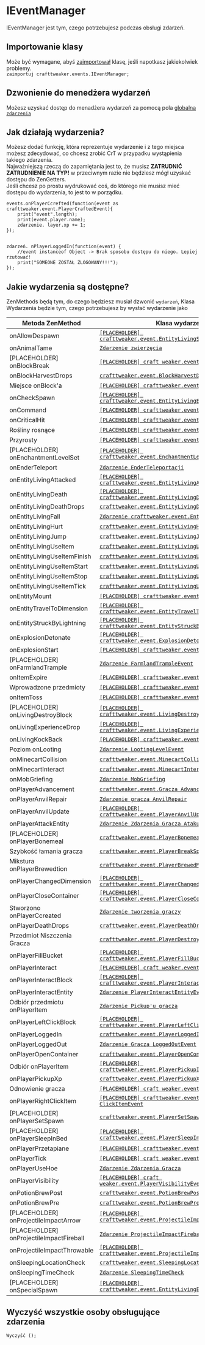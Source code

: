# IEventManager

IEventManager jest tym, czego potrzebujesz podczas obsługi zdarzeń.

## Importowanie klasy

Może być wymagane, abyś [zaimportował](/AdvancedFunctions/Import/) klasę, jeśli napotkasz jakiekolwiek problemy.  
`zaimportuj crafttweaker.events.IEventManager;`

## Dzwonienie do menedżera wydarzeń

Możesz uzyskać dostęp do menadżera wydarzeń za pomocą pola [globalna `zdarzenia`](/Vanilla/Global_Functions/)

## Jak działają wydarzenia?

Możesz dodać funkcję, która reprezentuje wydarzenie i z tego miejsca możesz zdecydować, co chcesz zrobić CrT w przypadku wystąpienia takiego zdarzenia.  
Najważniejszą rzeczą do zapamiętania jest to, że musisz **ZATRUDNIĆ ZATRUDNIENIE NA TYP!** w przeciwnym razie nie będziesz mógł uzyskać dostępu do ZenGetters.  
Jeśli chcesz po prostu wydrukować coś, do którego nie musisz mieć dostępu do wydarzenia, to jest to w porządku.

```zenscript
events.onPlayerCcrefted(function(event as crafttweaker.event.PlayerCraftedEvent){
    print("event".length);
    print(event.player.name);
    zdarzenie. layer.xp += 1;
});


zdarzeń. nPlayerLoggedIn(function(event) {
    //event instanceof Object -> Brak sposobu dostępu do niego. Lepiej rzutować!
    print("SOMEONE ZOSTAŁ ZLOGOWANY!!!");
});
```

## Jakie wydarzenia są dostępne?

ZenMethods będą tym, do czego będziesz musiał dzwonić `wydarzeń`, Klasa Wydarzenia będzie tym, czego potrzebujesz by wysłać wydarzenie jako

| Metoda ZenMethod                         | Klasa wydarzenia                                                                                                       |
| ---------------------------------------- | ---------------------------------------------------------------------------------------------------------------------- |
| onAllowDespawn                           | [`[PLACEHOLDER] crafttweaker.event.EntityLivingSpawnEvent`](/Vanilla/Events/Events/EntityLivingSpawn/)                 |
| onAnimalTame                             | [`Zdarzenie zwierzęcia`](/Vanilla/Events/Events/AnimalTame/)                                                           |
| [PLACEHOLDER] onBlockBreak               | [`[PLACEHOLDER] craft weaker.event.BlockBreak`](/Vanilla/Events/Events/BlockBreak/)                                    |
| onBlockHarvestDrops                      | [`crafttweaker.event.BlockHarvestDrops`](/Vanilla/Events/Events/BlockHarvestDrops/)                                    |
| Miejsce onBlock'a                        | [`[PLACEHOLDER] crafttweaker.event.BlockPlaceEvent`](/Vanilla/Events/Events/BlockPlace/)                               |
| onCheckSpawn                             | [`[PLACEHOLDER] crafttweaker.event.EntityLivingExtendedSpawnEvent`](/Vanilla/Events/Events/EntityLivingSpawn/)         |
| onCommand                                | [`[PLACEHOLDER] crafttweaker.event.CommandEvent`](/Vanilla/Events/Events/CommandEvent/)                                |
| onCriticalHit                            | [`[PLACEHOLDER] crafttweaker.event.CriticalHitEvent`](/Vanilla/Events/Events/CriticalHit/)                             |
| Rośliny rosnące                          | [`[PLACEHOLDER] crafttweaker.event.CropGrowPostEvent`](/Vanilla/Events/Events/CropGrowPost/)                           |
| Przyrosty                                | [`[PLACEHOLDER] crafttweaker.event.CropGrowPreEvent`](/Vanilla/Events/Events/CropGrowPre/)                             |
| [PLACEHOLDER] onEnchantmentLevelSet      | [`[PLACEHOLDER] crafttweaker.event.EnchantmentLevelSetEvent`](/Vanilla/Events/Events/EnchantmentLevelSet/)             |
| onEnderTeleport                          | [`Zdarzenie EnderTeleportacji`](/Vanilla/Events/Events/EnderTeleport/)                                                 |
| onEntityLivingAttacked                   | [`[PLACEHOLDER] crafttweaker.event.EntityLivingAttackedEvent`](/Vanilla/Events/Events/EntityLivingAttacked/)           |
| onEntityLivingDeath                      | [`[PLACEHOLDER] crafttweaker.event.EntityLivingDeathEvent`](/Vanilla/Events/Events/EntityLivingDeath/)                 |
| onEntityLivingDeathDrops                 | [`crafttweaker.event.EntityLivingDeathDropsEvent`](/Vanilla/Events/Events/EntityLivingDeathDrops/)                     |
| onEntityLivingFall                       | [`Zdarzenie crafttweaker.event.EntityLivingFallEvent`](/Vanilla/Events/Events/EntityLivingFall/)                       |
| onEntityLivingHurt                       | [`crafttweaker.event.EntityLivingHurtEvent`](/Vanilla/Events/Events/EntityLivingHurt/)                                 |
| onEntityLivingJump                       | [`crafttweaker.event.EntityLivingJumpEvent`](/Vanilla/Events/Events/EntityLivingJump/)                                 |
| onEntityLivingUseItem                    | [`crafttweaker.event.EntityLivingUseItemEvent.Wszystkie`](/Vanilla/Events/Events/LivingEntityUseItem/)                 |
| onEntityLivingUseItemFinish              | [`crafttweaker.event.EntityLivingUseItemEvent.Zakończ`](/Vanilla/Events/Events/LivingEntityUseItem/)                   |
| onEntityLivingUseItemStart               | [`crafttweaker.event.EntityLivingUseItemEvent.Start`](/Vanilla/Events/Events/LivingEntityUseItem/)                     |
| onEntityLivingUseItemStop                | [`crafttweaker.event.EntityLivingUseItemEvent.Stop`](/Vanilla/Events/Events/LivingEntityUseItem/)                      |
| onEntityLivingUseItemTick                | [`crafttweaker.event.EntityLivingUseItemEvent.Tick`](/Vanilla/Events/Events/LivingEntityUseItem/)                      |
| onEntityMount                            | [`[PLACEHOLDER] crafttweaker.event.EntityMountEvent`](/Vanilla/Events/Events/EntityMount/)                             |
| onEntityTravelToDimension                | [`[PLACEHOLDER] crafttweaker.event.EntityTravelToDimensionEvent`](/Vanilla/Events/Events/EntityTravelToDimension/)     |
| onEntityStruckByLightning                | [`[PLACEHOLDER] crafttweaker.event.EntityStruckByLightningEvent`](/Vanilla/Events/Events/EntityStruckByLightning/)     |
| onExplosionDetonate                      | [`[PLACEHOLDER] crafttweaker.event.ExplosionDetonateEvent`](/Vanilla/Events/Events/ExplosionDetonate/)                 |
| onExplosionStart                         | [`[PLACEHOLDER] crafttweaker.event.ExplosionStart`](/Vanilla/Events/Events/ExplosionStart/)                            |
| [PLACEHOLDER] onFarmlandTrample          | [`Zdarzenie FarmlandTrampleEvent`](/Vanilla/Events/Events/FarmlandTrample/)                                            |
| onItemExpire                             | [`[PLACEHOLDER] crafttweaker.event.ItemExpireEvent`](/Vanilla/Events/Events/ItemExpire/)                               |
| Wprowadzone przedmioty                   | [`[PLACEHOLDER] crafttweaker.event.ItemFishedEvent`](/Vanilla/Events/Events/ItemFished/)                               |
| onItemToss                               | [`[PLACEHOLDER] crafttweaker.event.ItemTossEvent`](/Vanilla/Events/Events/ItemToss/)                                   |
| [PLACEHOLDER] onLivingDestroyBlock       | [`[PLACEHOLDER] crafttweaker.event.LivingDestroyBlockEvent`](/Vanilla/Events/Events/LivingDestroyBlock/)               |
| onLivingExperienceDrop                   | [`[PLACEHOLDER] crafttweaker.event.LivingExperienceDropEvent`](/Vanilla/Events/Events/LivingExperienceDrop/)           |
| onLivingKockBack                         | [`[PLACEHOLDER] crafttweaker.event.LivingKnockBackEvent`](/Vanilla/Events/Events/LivingKnockBack/)                     |
| Poziom onLooting                         | [`Zdarzenie LootingLevelEvent`](/Vanilla/Events/Events/LootingLevel/)                                                  |
| onMinecartCollision                      | [`crafttweaker.event.MinecartCollisionEvent`](/Vanilla/Events/Events/MinecartCollision/)                               |
| onMinecartInteract                       | [`crafttweaker.event.MinecartInteractEvent`](/Vanilla/Events/Events/MinecartInteract/)                                 |
| onMobGriefing                            | [`Zdarzenie MobGriefing`](/Vanilla/Events/Events/MobGriefing/)                                                         |
| onPlayerAdvancement                      | [`crafttweaker.event.Gracza Advancement`](/Vanilla/Events/Events/PlayerAdvancement/)                                   |
| onPlayerAnvilRepair                      | [`Zdarzenie gracza AnvilRepair`](/Vanilla/Events/Events/PlayerAnvilRepair/)                                            |
| onPlayerAnvilUpdate                      | [`[PLACEHOLDER] crafttweaker.event.PlayerAnvilUpdateEvent`](/Vanilla/Events/Events/PlayerAnvilUpdate/)                 |
| onPlayerAttackEntity                     | [`Zdarzenie Zdarzenia Gracza Ataku`](/Vanilla/Events/Events/PlayerAttackEntity/)                                       |
| [PLACEHOLDER] onPlayerBonemeal           | [`crafttweaker.event.PlayerBonemealEvent`](/Vanilla/Events/Events/PlayerBonemeal/)                                     |
| Szybkość łamania gracza                  | [`crafttweaker.event.PlayerBreakSpeed`](/Vanilla/Events/Events/PlayerBreakSpeed/)                                      |
| Mikstura onPlayerBrewedtion              | [`crafttweaker.event.PlayerBrewedMikstura`](/Vanilla/Events/Events/PlayerBrewedPotion/)                                |
| onPlayerChangedDimension                 | [`[PLACEHOLDER] crafttweaker.event.PlayerChangedDimensionEvent`](/Vanilla/Events/Events/PlayerChangedDimension/)       |
| onPlayerCloseContainer                   | [`[PLACEHOLDER] crafttweaker.event.PlayerCloseContainerEvent`](/Vanilla/Events/Events/PlayerCloseContainer/)           |
| Stworzono onPlayerCcreated               | [`Zdarzenie tworzenia graczy`](/Vanilla/Events/Events/PlayerCrafted/)                                                  |
| onPlayerDeathDrops                       | [`crafttweaker.event.PlayerDeathDropsEvent`](/Vanilla/Events/Events/PlayerDeathDrops/)                                 |
| Przedmiot Niszczenia Gracza              | [`crafttweaker.event.PlayerDestroyItem`](/Vanilla/Events/Events/PlayerDestroyItem/)                                    |
| onPlayerFillBucket                       | [`[PLACEHOLDER] crafttweaker.event.PlayerFillBucketEvent`](/Vanilla/Events/Events/PlayerFillBucket/)                   |
| onPlayerInteract                         | [`[PLACEHOLDER] craft weaker.event.PlayerInteractEvent`](/Vanilla/Events/Events/PlayerInteract/)                       |
| onPlayerInteractBlock                    | [`[PLACEHOLDER] crafttweaker.event.PlayerInteractBlockEvent`](/Vanilla/Events/Events/PlayerInteractBlock/)             |
| onPlayerInteractEntity                   | [`Zdarzenie PlayerInteractEntityEvent`](/Vanilla/Events/Events/PlayerInteractEntity/)                                  |
| Odbiór przedmiotu onPlayerItem           | [`Zdarzenie Pickup'u gracza`](/Vanilla/Events/Events/PlayerItemPickup/)                                                |
| onPlayerLeftClickBlock                   | [`[PLACEHOLDER] crafttweaker.event.PlayerLeftClickBlockBlockEvent`](/Vanilla/Events/Events/PlayerLeftClickBlock/)      |
| onPlayerLoggedIn                         | [`crafttweaker.event.PlayerLoggedInEvent`](/Vanilla/Events/Events/PlayerLoggedIn/)                                     |
| onPlayerLoggedOut                        | [`Zdarzenie Gracza LoggedOutEvent`](/Vanilla/Events/Events/PlayerLoggedOut/)                                           |
| onPlayerOpenContainer                    | [`crafttweaker.event.PlayerOpenContainerEvent`](/Vanilla/Events/Events/PlayerOpenContainer/)                           |
| Odbiór onPlayerItem                      | [`[PLACEHOLDER] crafttweaker.event.PlayerPickupItemEvent`](/Vanilla/Events/Events/PlayerPickupItem/)                   |
| onPlayerPickupXp                         | [`crafttweaker.event.PlayerPickupXpEvent`](/Vanilla/Events/Events/PlayerPickupXp/)                                     |
| Odnowienie gracza                        | [`[PLACEHOLDER] craft weaker.event.PlayerRespawnEvent`](/Vanilla/Events/Events/PlayerRespawn/)                         |
| onPlayerRightClickItem                   | [`[PLACEHOLDER] crafttweaker.event.PlayerRight ClickItemEvent`](/Vanilla/Events/Events/PlayerRightClickItem/)          |
| [PLACEHOLDER] onPlayerSetSpawn           | [`crafttweaker.event.PlayerSetSpawn`](/Vanilla/Events/Events/PlayerSetSpawn/)                                          |
| [PLACEHOLDER] onPlayerSleepInBed         | [`[PLACEHOLDER] crafttweaker.event.PlayerSleepInBedEvent`](/Vanilla/Events/Events/PlayerSleepInBed/)                   |
| onPlayerPrzetapiane                      | [`[PLACEHOLDER] crafttweaker.event.PlayerSmeltedEvent`](/Vanilla/Events/Events/PlayerSmelted/)                         |
| onPlayerTick                             | [`[PLACEHOLDER] craft weaker.event.PlayerTickEvent`](/Vanilla/Events/Events/PlayerTick/)                               |
| onPlayerUseHoe                           | [`Zdarzenie Zdarzenia Gracza`](/Vanilla/Events/Events/PlayerUseHoe/)                                                   |
| onPlayerVisibility                       | [`[PLACEHOLDER] craft weaker.event.PlayerVisibilityEvent`](/Vanilla/Events/Events/PlayerVisibility/)                   |
| onPotionBrewPost                         | [`crafttweaker.event.PotionBrewPostEvent`](/Vanilla/Events/Events/PotionBrewPost/)                                     |
| onPotionBrewPre                          | [`crafttweaker.event.PotionBrewPreEvent`](/Vanilla/Events/Events/PotionBrewPre/)                                       |
| [PLACEHOLDER] onProjectileImpactArrow    | [`[PLACEHOLDER] crafttweaker.event.ProjectileImpactArrowEvent`](/Vanilla/Events/Events/ProjectileImpactArrow/)         |
| [PLACEHOLDER] onProjectileImpactFireball | [`Zdarzenie ProjectileImpactFireballEventu`](/Vanilla/Events/Events/ProjectileImpactFireball/)                         |
| onProjectileImpactThrowable              | [`[PLACEHOLDER] crafttweaker.event.ProjectileImpactThrowableEvent`](/Vanilla/Events/Events/ProjectileImpactThrowable/) |
| onSleepingLocationCheck                  | [`crafttweaker.event.SleepingLocationCheckEvent`](/Vanilla/Events/Events/SleepingLocationCheck/)                       |
| onSleepingTimeCheck                      | [`Zdarzenie SleepingTimeCheck`](/Vanilla/Events/Events/SleepingTimeCheck/)                                             |
| [PLACEHOLDER] onSpecialSpawn             | [`[PLACEHOLDER] crafttweaker.event.EntityLivingExtendedSpawnEvent`](/Vanilla/Events/Events/EntityLivingSpawn/)         |

## Wyczyść wszystkie osoby obsługujące zdarzenia

```zenscript
Wyczyść ();
```
